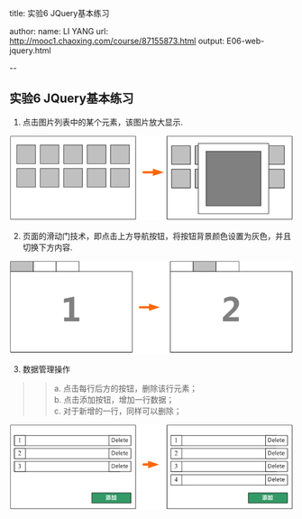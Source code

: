 title: 实验6 JQuery基本练习

author:
  name: LI YANG
  url: http://mooc1.chaoxing.com/course/87155873.html
output: E06-web-jquery.html

--
## 实验6 JQuery基本练习
1. 点击图片列表中的某个元素，该图片放大显示.
<p><img src="img/e06-1.png"></p>

2. 页面的滑动门技术，即点击上方导航按钮，将按钮背景颜色设置为灰色，并且切换下方内容.
<p><img src="img/e06-2.png"></p>

3. 数据管理操作

> > a. 点击每行后方的按钮，删除该行元素；  
> > b. 点击添加按钮，增加一行数据；  
> > c. 对于新增的一行，同样可以删除；

<p><img src="img/e06-3.png"></p>

